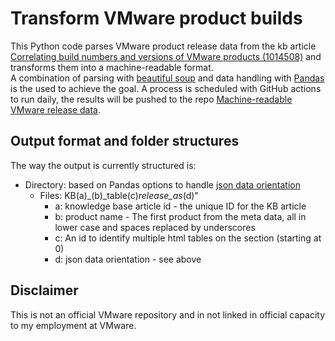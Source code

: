 # Transform VMware product builds

This Python code parses VMware product release data from the kb article [Correlating build numbers and versions of VMware products (1014508)](https://kb.vmware.com/s/article/1014508?lang=en_US) 
and transforms them into a machine-readable format.  
A combination of parsing with [beautiful soup](https://www.crummy.com/software/BeautifulSoup/bs4/doc/) and data handling with [Pandas](https://pandas.pydata.org/) is the used to achieve the goal.
A process is scheduled with GitHub actions to run daily, the results will be pushed to the repo [Machine-readable VMware release data](https://github.com/dominikzorgnotti/vmware_product_releases_machine-readable).

## Output format and folder structures
The way the output is currently structured is:   
- Directory: based on Pandas options to handle [json data orientation](https://pandas.pydata.org/pandas-docs/stable/reference/api/pandas.DataFrame.to_json.html)
    - Files: KB(a)_(b)_table(c)_release_as_(d)"
       - a: knowledge base article id - the unique ID for the KB article
       - b: product name - The first product from the meta data, all in lower case and spaces replaced by underscores
       - c: An id to identify multiple html tables on the section (starting at 0)
       - d: json data orientation - see above

## Disclaimer

This is not an official VMware repository and in not linked in official capacity to my employment at VMware.